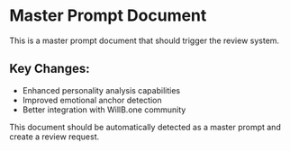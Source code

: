 # Master Prompt Document

This is a master prompt document that should trigger the review system.

## Key Changes:
- Enhanced personality analysis capabilities
- Improved emotional anchor detection
- Better integration with WillB.one community

This document should be automatically detected as a master prompt and create a review request.
